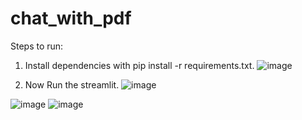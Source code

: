 # chat_with_pdf

Steps to run:
1. Install dependencies with pip install -r requirements.txt.
   ![image](https://github.com/user-attachments/assets/0d20412b-3d6a-47e9-beaa-19535cf975bc)

2. Now Run the streamlit.
    ![image](https://github.com/user-attachments/assets/c6decad5-811f-4bca-899d-49bee093e958)

![image](https://github.com/user-attachments/assets/0efb09eb-29e3-4d41-8649-f52e2aef387f)
![image](https://github.com/user-attachments/assets/6e231b8f-4765-4439-8fba-94a21c2b30c0)

